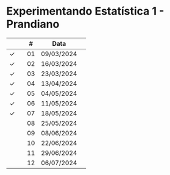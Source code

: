 # Experimentando Estatística 1 - Prandiano



|  |  | # | Data |  |
|:---:|:---:|:---:|:---:|:---|
| &check; |  | 01 | 09/03/2024 |  |
| &check; |  | 02 | 16/03/2024 |  |
| &check; |  | 03 | 23/03/2024 |  |
| &check; |  | 04 | 13/04/2024 |  |
| &check; |  | 05 | 04/05/2024 |  |
| &check; |  | 06 | 11/05/2024 |  |
| &check; |  | 07 | 18/05/2024 |  |
|  |  | 08 | 25/05/2024 |  |
|  |  | 09 | 08/06/2024 |  |
|  |  | 10 | 22/06/2024 |  |
|  |  | 11 | 29/06/2024 |  |
|  |  | 12 | 06/07/2024 |  |